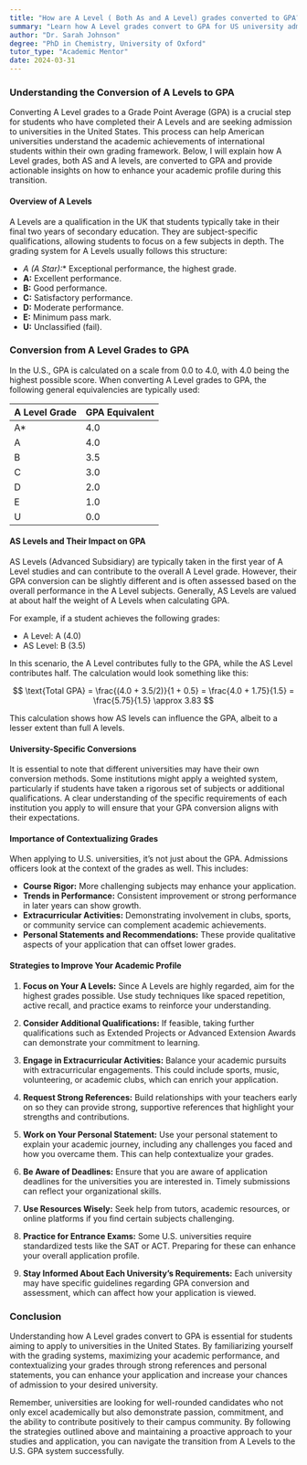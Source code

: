 ```yaml
---
title: "How are A Level ( Both As and A Level) grades converted to GPA?"
summary: "Learn how A Level grades convert to GPA for US university admissions, helping international students showcase their academic achievements."
author: "Dr. Sarah Johnson"
degree: "PhD in Chemistry, University of Oxford"
tutor_type: "Academic Mentor"
date: 2024-03-31
---
```


### Understanding the Conversion of A Levels to GPA

Converting A Level grades to a Grade Point Average (GPA) is a crucial step for students who have completed their A Levels and are seeking admission to universities in the United States. This process can help American universities understand the academic achievements of international students within their own grading framework. Below, I will explain how A Level grades, both AS and A levels, are converted to GPA and provide actionable insights on how to enhance your academic profile during this transition.

#### Overview of A Levels

A Levels are a qualification in the UK that students typically take in their final two years of secondary education. They are subject-specific qualifications, allowing students to focus on a few subjects in depth. The grading system for A Levels usually follows this structure:

- **A* (A Star):** Exceptional performance, the highest grade.
- **A:** Excellent performance.
- **B:** Good performance.
- **C:** Satisfactory performance.
- **D:** Moderate performance.
- **E:** Minimum pass mark.
- **U:** Unclassified (fail).

### Conversion from A Level Grades to GPA

In the U.S., GPA is calculated on a scale from 0.0 to 4.0, with 4.0 being the highest possible score. When converting A Level grades to GPA, the following general equivalencies are typically used:

| A Level Grade | GPA Equivalent |
|---------------|----------------|
| A*            | 4.0            |
| A             | 4.0            |
| B             | 3.5            |
| C             | 3.0            |
| D             | 2.0            |
| E             | 1.0            |
| U             | 0.0            |

#### AS Levels and Their Impact on GPA

AS Levels (Advanced Subsidiary) are typically taken in the first year of A Level studies and can contribute to the overall A Level grade. However, their GPA conversion can be slightly different and is often assessed based on the overall performance in the A Level subjects. Generally, AS Levels are valued at about half the weight of A Levels when calculating GPA.

For example, if a student achieves the following grades:

- A Level: A (4.0)
- AS Level: B (3.5)

In this scenario, the A Level contributes fully to the GPA, while the AS Level contributes half. The calculation would look something like this:

$$
\text{Total GPA} = \frac{(4.0 + 3.5/2)}{1 + 0.5} = \frac{4.0 + 1.75}{1.5} = \frac{5.75}{1.5} \approx 3.83
$$

This calculation shows how AS levels can influence the GPA, albeit to a lesser extent than full A levels.

#### University-Specific Conversions

It is essential to note that different universities may have their own conversion methods. Some institutions might apply a weighted system, particularly if students have taken a rigorous set of subjects or additional qualifications. A clear understanding of the specific requirements of each institution you apply to will ensure that your GPA conversion aligns with their expectations.

#### Importance of Contextualizing Grades

When applying to U.S. universities, it’s not just about the GPA. Admissions officers look at the context of the grades as well. This includes:

- **Course Rigor:** More challenging subjects may enhance your application.
- **Trends in Performance:** Consistent improvement or strong performance in later years can show growth.
- **Extracurricular Activities:** Demonstrating involvement in clubs, sports, or community service can complement academic achievements.
- **Personal Statements and Recommendations:** These provide qualitative aspects of your application that can offset lower grades.

#### Strategies to Improve Your Academic Profile

1. **Focus on Your A Levels:** Since A Levels are highly regarded, aim for the highest grades possible. Use study techniques like spaced repetition, active recall, and practice exams to reinforce your understanding.

2. **Consider Additional Qualifications:** If feasible, taking further qualifications such as Extended Projects or Advanced Extension Awards can demonstrate your commitment to learning.

3. **Engage in Extracurricular Activities:** Balance your academic pursuits with extracurricular engagements. This could include sports, music, volunteering, or academic clubs, which can enrich your application.

4. **Request Strong References:** Build relationships with your teachers early on so they can provide strong, supportive references that highlight your strengths and contributions.

5. **Work on Your Personal Statement:** Use your personal statement to explain your academic journey, including any challenges you faced and how you overcame them. This can help contextualize your grades.

6. **Be Aware of Deadlines:** Ensure that you are aware of application deadlines for the universities you are interested in. Timely submissions can reflect your organizational skills.

7. **Use Resources Wisely:** Seek help from tutors, academic resources, or online platforms if you find certain subjects challenging.

8. **Practice for Entrance Exams:** Some U.S. universities require standardized tests like the SAT or ACT. Preparing for these can enhance your overall application profile.

9. **Stay Informed About Each University’s Requirements:** Each university may have specific guidelines regarding GPA conversion and assessment, which can affect how your application is viewed.

### Conclusion

Understanding how A Level grades convert to GPA is essential for students aiming to apply to universities in the United States. By familiarizing yourself with the grading systems, maximizing your academic performance, and contextualizing your grades through strong references and personal statements, you can enhance your application and increase your chances of admission to your desired university.

Remember, universities are looking for well-rounded candidates who not only excel academically but also demonstrate passion, commitment, and the ability to contribute positively to their campus community. By following the strategies outlined above and maintaining a proactive approach to your studies and application, you can navigate the transition from A Levels to the U.S. GPA system successfully.
    